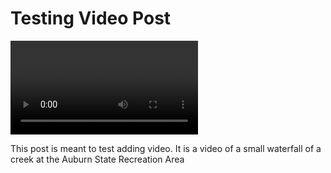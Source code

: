 # Testing Video Post

<video>assets/media/SaltCreek.mp4</video>

This post is meant to test adding video. It is a video of a small waterfall of a creek at the Auburn State Recreation Area
